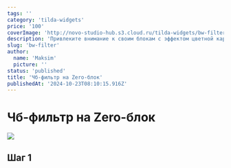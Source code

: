```yaml
---
tags: ''
category: 'tilda-widgets'
price: '100'
coverImage: 'http://novo-studio-hub.s3.cloud.ru/tilda-widgets/bw-filter/0.gif'
description: 'Привлеките внимание к своим блокам с эффектом цветной картинки при наведении'
slug: 'bw-filter'
author:
  name: 'Maksim'
  picture: ''
status: 'published'
title: 'Чб-фильтр на Zero-блок'
publishedAt: '2024-10-23T08:10:15.916Z'
---
```


# Чб-фильтр на Zero-блок

![](http://novo-studio-hub.s3.cloud.ru/tilda-widgets/bw-filter/0.gif)

## Шаг 1